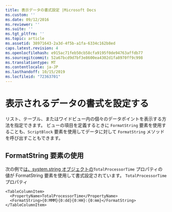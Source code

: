 ```yaml
---
title: 表示データの書式設定 |Microsoft Docs
ms.custom: ''
ms.date: 09/12/2016
ms.reviewer: ''
ms.suite: ''
ms.tgt_pltfrm: ''
ms.topic: article
ms.assetid: 38971643-2a3d-4f5b-a1fa-6334c162b8ed
caps.latest.revision: 4
ms.openlocfilehash: e915ac71feb50cb58cfa9195f0de94763affdb77
ms.sourcegitcommit: 52a67bcd9d7bf3e8600ea4302d1fa8970ff9c998
ms.translationtype: MT
ms.contentlocale: ja-JP
ms.lasthandoff: 10/15/2019
ms.locfileid: "72363701"
---
```

# <a name="formatting-displayed-data"></a>表示されるデータの書式を設定する

リスト、テーブル、またはワイドビュー内の個々のデータポイントを表示する方法を指定できます。 ビューの項目を定義するときに `FormatString` 要素を使用することも、`ScriptBlock` 要素を使用してデータに対して `FormatString` メソッドを呼び出すこともできます。

## <a name="using-the-formatstring-element"></a>FormatString 要素の使用

次の例で[は、system.string オブジェクトの](/dotnet/api/System.Diagnostics.Process)`TotalProcessorTime` プロパティの値が FormatString 要素を使用して書式設定されています。 `TotalProcessorTime` プロパティ

```
<TableColumnItem>
  <PropertyName>TotalProcessorTime</PropertyName>
  <FormatString>{0:MMM}{0:dd}{0:HH}:{0:mm}</FormatString>
</TableColumnItem>
```



